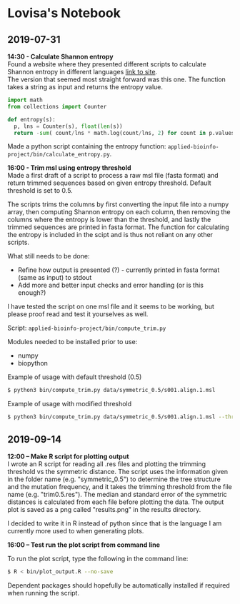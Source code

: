 # Lovisa's Notebook

## 2019-07-31 
**14:30 - Calculate Shannon entropy**  
Found a website where they presented different scripts to calculate Shannon entropy in different languages [link to site](https://rosettacode.org/wiki/Entropy#Python).  
The version that seemed most straight forward was this one. The function takes a string as input and returns the entropy value.

```python
import math
from collections import Counter

def entropy(s):
  p, lns = Counter(s), float(len(s))
  return -sum( count/lns * math.log(count/lns, 2) for count in p.values())
```

Made a python script containing the entropy function: `applied-bioinfo-project/bin/calculate_entropy.py`.

**16:00 - Trim msl using entropy threshold**  
Made a first draft of a script to process a raw msl file (fasta format) and return trimmed sequences based on given entropy threshold.
Default threshold is set to 0.5.

The scripts trims the columns by first converting the input file into a numpy array, then computing Shannon entropy on each column, then removing the columns where the entropy is lower than the threshold, and lastly the trimmed sequences are printed in fasta format. The function for calculating the entropy is included in the scipt and is thus not reliant on any other scripts.

What still needs to be done:  
* Refine how output is presented (?) - currently printed in fasta format (same as input) to stdout  
* Add more and better input checks and error handling (or is this enough?)

I have tested the script on one msl file and it seems to be working, but please proof read and test it yourselves as well.

Script: `applied-bioinfo-project/bin/compute_trim.py`

Modules needed to be installed prior to use:  
* numpy  
* biopython  

Example of usage with default threshold (0.5)
```bash
$ python3 bin/compute_trim.py data/symmetric_0.5/s001.align.1.msl
```

Example of usage with modified threshold
```bash
$ python3 bin/compute_trim.py data/symmetric_0.5/s001.align.1.msl --threshold 3
```
  
  
## 2019-09-14  
**12:00 – Make R script for plotting output**  
I wrote an R script for reading all .res files and plotting the trimming threshold vs the symmetric distance. 
The script uses the information given in the folder name (e.g. "symmetric_0.5") to determine the tree structure and the mutation frequency, 
and it takes the trimming threshold from the file name (e.g. "trim0.5.res"). 
The median and standard error of the symmetric distances is calculated from each file before plotting the data. 
The output plot is saved as a png called "results.png" in the results directory.  
  
I decided to write it in R instead of python since that is the language I am currently more used to when generating plots. 
  
  
**16:00 – Test run the plot script from command line**

To run the plot script, type the following in the command line:
  
```bash
$ R < bin/plot_output.R --no-save
```
  
Dependent packages should hopefully be automatically installed if required when running the script.


